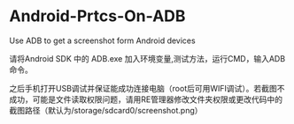 # Android-Prtcs-On-ADB
Use ADB to get  a screenshot form Android devices

请将Android SDK 中的 ADB.exe 加入环境变量,测试方法，运行CMD，输入ADB命令。

之后手机打开USB调试并保证能成功连接电脑（root后可用WIFI调试）。若截图不成功，可能是文件读取权限问题，请用RE管理器修改文件夹权限或更改代码中的截图路径（默认为/storage/sdcard0/screenshot.png）
